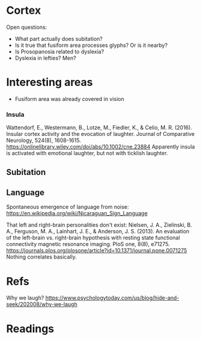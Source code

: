 # Cortex

Open questions:
* What part actually does subitation?
* Is it true that fusiform area processes glyphs? Or is it nearby?
* Is Prosopanosia related to dyslexia?
* Dyslexia in lefties? Men?

# Interesting areas

* Fusiform area was already covered in vision

### Insula

Wattendorf, E., Westermann, B., Lotze, M., Fiedler, K., & Celio, M. R. (2016). Insular cortex activity and the evocation of laughter. Journal of Comparative Neurology, 524(8), 1608-1615.
https://onlinelibrary.wiley.com/doi/abs/10.1002/cne.23884
Apparently insula is activated with emotional laughter, but not with ticklish laughter.

## Subitation

## Language

Spontaneous emergence of language from noise:
https://en.wikipedia.org/wiki/Nicaraguan_Sign_Language

That left and right-brain personalities don't exist:
Nielsen, J. A., Zielinski, B. A., Ferguson, M. A., Lainhart, J. E., & Anderson, J. S. (2013). An evaluation of the left-brain vs. right-brain hypothesis with resting state functional connectivity magnetic resonance imaging. PloS one, 8(8), e71275.
https://journals.plos.org/plosone/article?id=10.1371/journal.pone.0071275
Nothing correlates basically.

# Refs

Why we laugh?
https://www.psychologytoday.com/us/blog/hide-and-seek/202008/why-we-laugh

# Readings